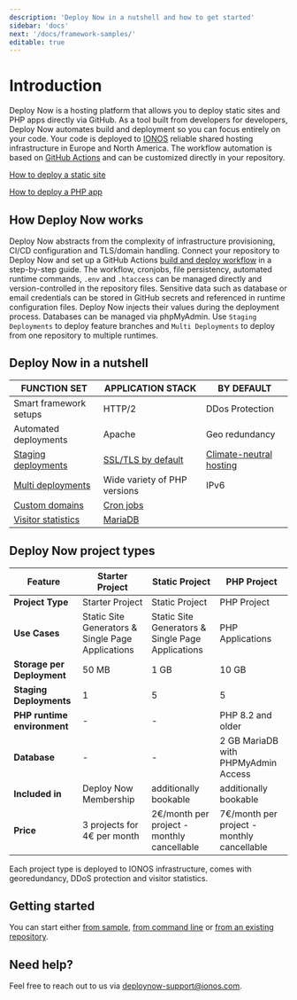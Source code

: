 ```yaml
---
description: 'Deploy Now in a nutshell and how to get started'
sidebar: 'docs'
next: '/docs/framework-samples/'
editable: true
---
```


# Introduction

Deploy Now is a hosting platform that allows you to deploy static sites and PHP apps directly via GitHub. As a tool built from developers for developers, Deploy Now automates build and deployment so you can focus entirely on your code. Your code is deployed to [IONOS](https://www.ionos.com/) reliable shared hosting infrastructure in Europe and North America. The workflow automation is based on [GitHub Actions](https://github.com/features/actions) and can be customized directly in your repository.

[How to deploy a static site](/docs/deploy-static-sites)

[How to deploy a PHP app](/docs/deploy-php-apps)

## How Deploy Now works

Deploy Now abstracts from the complexity of infrastructure provisioning, CI/CD configuration and TLS/domain handling. Connect your repository to Deploy Now and set up a GitHub Actions [build and deploy workflow](/docs/git-integration/) in a step-by-step guide. The workflow, cronjobs, file persistency, automated runtime commands, `.env` and `.htaccess` can be managed directly and version-controlled in the repository files. Sensitive data such as database or email credentials can be stored in GitHub secrets and referenced in runtime configuration files. Deploy Now injects their values during the deployment process. Databases can be managed via phpMyAdmin. Use `Staging Deployments` to deploy feature branches and  `Multi Deployments` to deploy from one repository to multiple runtimes. 

## Deploy Now in a nutshell

|FUNCTION SET|APPLICATION STACK|BY DEFAULT|
|-|-|-|
|Smart framework setups|HTTP/2|DDos Protection|
|Automated deployments|Apache|Geo redundancy|
|[Staging deployments](/docs/staging-deployments)|[SSL/TLS by default](/docs/domain-tls/#tlsssl)|[Climate-neutral hosting](https://www.ionos.com/environment)|
|[Multi deployments](/docs/multi-deployments)|Wide variety of PHP versions|IPv6|
|[Custom domains](/docs/domain-tls)|[Cron jobs](/docs/cron-jobs)||
|[Visitor statistics](/docs/visitor-statistics)|[MariaDB](/docs/database)||

## Deploy Now project types

| Feature | Starter Project | Static Project | PHP Project |
|-|-|-|-|
| **Project Type** | Starter Project | Static Project | PHP Project |
| **Use Cases** | Static Site Generators & Single Page Applications | Static Site Generators & Single Page Applications | PHP Applications |
| **Storage per Deployment** | 50 MB | 1 GB | 10 GB |
| **Staging Deployments** | 1 | 5 | 5 |
| **PHP runtime environment** | - | - | PHP 8.2 and older |
| **Database** | - | - | 2 GB MariaDB with PHPMyAdmin Access |
| **Included in** | Deploy Now Membership | additionally bookable | additionally bookable |
| **Price** | 3 projects for 4€ per month | 2€/month per project - monthly cancellable | 7€/month per project - monthly cancellable |

Each project type is deployed to IONOS infrastructure, comes with georedundancy, DDoS protection and visitor statistics.

## Getting started
You can start either [from sample](/docs/framework-samples), [from command line](/docs/from-cmd-line) or [from an existing repository](/docs/from-repo).

## Need help?
Feel free to reach out to us via <a href="mailto:deploynow-support@ionos.com">deploynow-support@ionos.com</a>.
